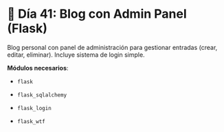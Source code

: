 # 📘 Día 41: Blog con Admin Panel (Flask)

Blog personal con panel de administración para gestionar entradas (crear, editar, eliminar). Incluye sistema de login simple.

**Módulos necesarios**:

- `flask`
    
- `flask_sqlalchemy`
    
- `flask_login`
    
- `flask_wtf`